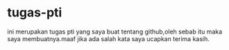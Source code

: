 # tugas-pti
ini merupakan tugas pti yang saya buat tentang github,oleh sebab itu maka saya membuatnya.maaf jika ada salah kata saya ucapkan terima kasih.
